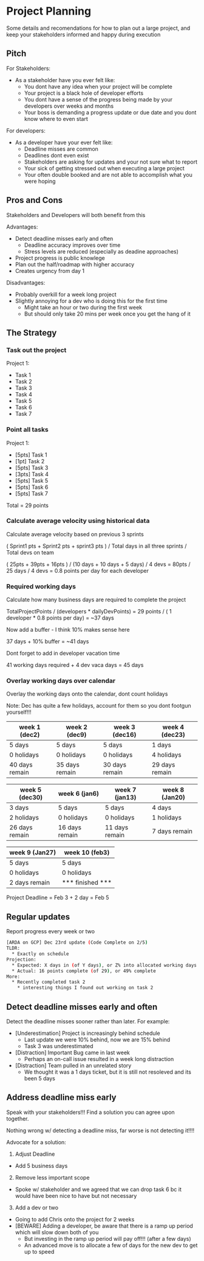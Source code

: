 # Project Planning

Some details and recomendations for how to plan out a large project, and keep your stakeholders informed and happy during execution

## Pitch

For Stakeholders:

* As a stakeholder have you ever felt like:
  * You dont have any idea when your project will be complete
  * Your project is a black hole of developer efforts
  * You dont have a sense of the progress being made by your developers over weeks and months
  * Your boss is demanding a progress update or due date and you dont know where to even start

For developers:

* As a developer have your ever felt like:
  * Deadline misses are common
  * Deadlines dont even exist
  * Stakeholders are asking for updates and your not sure what to report
  * Your sick of getting stressed out when executing a large project
  * Your often double booked and are not able to accomplish what you were hoping

## Pros and Cons

Stakeholders and Developers will both benefit from this

Advantages:

* Detect deadline misses early and often
  * Deadline accuracy improves over time
  * Stress levels are reduced (especially as deadine approaches)
* Project progress is public knowlege
* Plan out the half/roadmap with higher accuracy
* Creates urgency from day 1

Disadvantages:

* Probably overkill for a week long project 
* Slightly annoying for a dev who is doing this for the first time
  * Might take an hour or two during the first week
  * But should only take 20 mins per week once you get the hang of it

## The Strategy

### Task out the project

Project 1:

* Task 1
* Task 2
* Task 3
* Task 4
* Task 5
* Task 6
* Task 7

### Point all tasks

Project 1:

* [5pts] Task 1
* [1pt]  Task 2
* [5pts] Task 3
* [3pts] Task 4
* [5pts] Task 5
* [5pts] Task 6
* [5pts] Task 7

Total = 29 points

### Calculate average velocity using historical data

Calculate average velocity based on previous 3 sprints

( Sprint1 pts + Sprint2 pts + sprint3 pts ) / Total days in all three sprints / Total devs on team

( 25pts + 39pts + 16pts ) / (10 days + 10 days + 5 days) / 4 devs
= 80pts / 25 days / 4 devs
= 0.8 points per day for each developer

### Required working days

Calculate how many business days are required to complete the project

TotalProjectPoints / (developers * dailyDevPoints)
= 29 points / ( 1 developer * 0.8 points per day)
= ~37 days

Now add a buffer - I think 10% makes sense here

37 days + 10% buffer
= ~41 days

Dont forget to add in developer vacation time

41 working days required + 4 dev vaca days
= 45 days

### Overlay working days over calendar

Overlay the working days onto the calendar, dont count holidays

Note: Dec has quite a few holidays, account for them so you dont footgun yourself!!!

| week 1 (dec2)  | week 2 (dec9)  | week 3 (dec16) | week 4 (dec23) |
| -------------- | -------------- | -------------- | -------------- |
| 5 days         | 5 days         | 5 days         | 1 days         |
| 0 holidays     | 0 holidays     | 0 holidays     | 4 holidays     |
| 40 days remain | 35 days remain | 30 days remain | 29 days remain |   

| week 5 (dec30) | week 6 (jan6)  | week 7 (jan13) | week 8 (Jan20) 
| -------------- | -------------- | -------------- | -------------- 
| 3 days         | 5 days         | 5 days         | 4 days         
| 2 holidays     | 0 holidays     | 0 holidays     | 1 holidays     
| 26 days remain | 16 days remain | 11 days remain | 7 days remain  

| week 9 (Jan27) | week 10 (feb3)   |
| -------------- | --------------   |
| 5 days         | 5 days           |
| 0 holidays     | 0 holidays       |
| 2 days remain  | *** finished *** |

Project Deadline = Feb 3 + 2 day
= Feb 5

## Regular updates

Report progress every week or two

```sh
[ARDA on GCP] Dec 23rd update (Code Complete on 2/5)
TLDR:
  * Exactly on schedule
Projection:
  * Expected: X days in (of Y days), or Z% into allocated working days
  * Actual: 16 points complete (of 29), or 49% complete
More:
  * Recently completed task 2
    * interesting things I found out working on task 2
```

## Detect deadline misses early and often

Detect the deadline misses sooner rather than later. For example:

* [Underestimation] Project is increasingly behind schedule
  * Last update we were 10% behind, now we are 15% behind
  * Task 3 was underestimated
* [Distraction] Important Bug came in last week
  * Perhaps an on-call issue resulted in a week long distraction
* [Distraction] Team pulled in an unrelated story
  * We thought it was a 1 days ticket, but it is still not resoleved and its been 5 days

## Address deadline miss early

Speak with your stakeholders!!! Find a solution you can agree upon together.

Nothing wrong w/ detecting a deadline miss, far worse is not detecting it!!!!

Advocate for a solution:

1) Adjust Deadline
  * Add 5 business days
2) Remove less important scope
  * Spoke w/ stakeholder and we agreed that we can drop task 6 bc it would have been nice to have but not necessary
3) Add a dev or two
  * Going to add Chris onto the project for 2 weeks
  * [BEWARE] Adding a developer, be aware that there is a ramp up period which will slow down both of you
    * But investing in the ramp up period will pay off!!! (after a few days)
    * An advanced move is to allocate a few of days for the new dev to get up to speed

